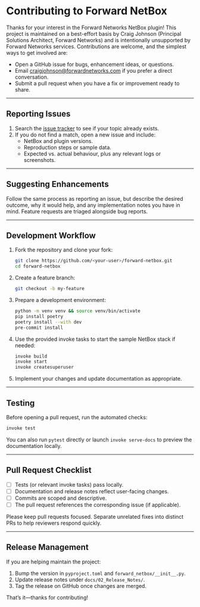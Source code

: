 # Contributing to Forward NetBox

Thanks for your interest in the Forward Networks NetBox plugin! This project is
maintained on a best-effort basis by Craig Johnson (Principal Solutions
Architect, Forward Networks) and is intentionally unsupported by Forward
Networks services. Contributions are welcome, and the simplest ways to get
involved are:

- Open a GitHub issue for bugs, enhancement ideas, or questions.
- Email [craigjohnson@forwardnetworks.com](mailto:craigjohnson@forwardnetworks.com)
  if you prefer a direct conversation.
- Submit a pull request when you have a fix or improvement ready to share.

---

## Reporting Issues

1. Search the [issue tracker](https://github.com/forwardnetworks/forward-netbox/issues)
   to see if your topic already exists.
2. If you do not find a match, open a new issue and include:
   - NetBox and plugin versions.
   - Reproduction steps or sample data.
   - Expected vs. actual behaviour, plus any relevant logs or screenshots.

---

## Suggesting Enhancements

Follow the same process as reporting an issue, but describe the desired outcome,
why it would help, and any implementation notes you have in mind. Feature
requests are triaged alongside bug reports.

---

## Development Workflow

1. Fork the repository and clone your fork:
   ```bash
   git clone https://github.com/<your-user>/forward-netbox.git
   cd forward-netbox
   ```
2. Create a feature branch:
   ```bash
   git checkout -b my-feature
   ```
3. Prepare a development environment:
   ```bash
   python -m venv venv && source venv/bin/activate
   pip install poetry
   poetry install --with dev
   pre-commit install
   ```
4. Use the provided invoke tasks to start the sample NetBox stack if needed:
   ```bash
   invoke build
   invoke start
   invoke createsuperuser
   ```
5. Implement your changes and update documentation as appropriate.

---

## Testing

Before opening a pull request, run the automated checks:

```bash
invoke test
```

You can also run `pytest` directly or launch `invoke serve-docs` to preview the
documentation locally.

---

## Pull Request Checklist

- [ ] Tests (or relevant invoke tasks) pass locally.
- [ ] Documentation and release notes reflect user-facing changes.
- [ ] Commits are scoped and descriptive.
- [ ] The pull request references the corresponding issue (if applicable).

Please keep pull requests focused. Separate unrelated fixes into distinct PRs to
help reviewers respond quickly.

---

## Release Management

If you are helping maintain the project:

1. Bump the version in `pyproject.toml` and `forward_netbox/__init__.py`.
2. Update release notes under `docs/02_Release_Notes/`.
3. Tag the release on GitHub once changes are merged.

That’s it—thanks for contributing!
